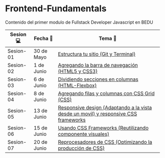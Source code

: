 # Frontend-Fundamentals
Contenido del primer modulo de Fullstack Developer Javascript en BEDU

| Sesion :computer: | Fecha :floppy_disk: | Tema :crystal_ball: | 
| ------------- |------------- | ------------- |
| Sesion-01 | 30 de Mayo | [Estructura tu sitio (Git y Terminal)](https://github.com/mibarra24/Frontend-Fundamentals/tree/main/sesion-01) |
| Sesion-02 | 1 de Junio | [Agregando la barra de navegación (HTML5 y CSS3)](https://github.com/mibarra24/Frontend-Fundamentals/tree/main/sesion-02) |
| Sesion-03 | 6 de Junio | [Dividiendo secciones en columnas (HTML-Flexbox)](https://github.com/mibarra24/Frontend-Fundamentals/tree/main/sesion-03) |
| Sesion-04 | 8 de Junio | [Agregando filas y columnas con CSS Grid (CSS)](https://github.com/mibarra24/Frontend-Fundamentals/tree/main/sesion-04) |
| Sesion-05 | 13 de Junio | [Responsive design (Adaptando a la vista desde un movil) y responsive CSS frameworks](https://github.com/mibarra24/Frontend-Fundamentals/tree/main/sesion-05) |
| Sesion-06 | 15 de Junio | [Usando CSS Frameworks (Reutilizando componente visuales)](https://github.com/mibarra24/Frontend-Fundamentals/tree/main/sesion-06) |
| Sesion-07 | 20 de Junio | [Reprocesadores de CSS (Optimizando la producción de CSS)](https://github.com/mibarra24/Frontend-Fundamentals/tree/main/sesion-07) |